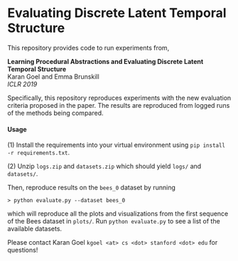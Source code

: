 # Evaluating Discrete Latent Temporal Structure

This repository provides code to run experiments from,
 
**Learning Procedural Abstractions and Evaluating Discrete Latent Temporal Structure**  
Karan Goel and Emma Brunskill  
_ICLR 2019_

Specifically, this repository reproduces experiments with the new evaluation criteria proposed in the paper. 
The results are reproduced from logged runs of the methods being compared.

#### Usage

(1) Install the requirements into your virtual environment using ``pip install -r requirements.txt``.

(2) Unzip ``logs.zip`` and ``datasets.zip`` which should yield ``logs/`` and `datasets/`. 

Then, reproduce results on the `bees_0` dataset by running   

``> python evaluate.py --dataset bees_0``
  
which will reproduce all the plots and visualizations from the first sequence of the Bees dataset in ``plots/``. 
Run ``python evaluate.py`` to see a list of the available datasets.


Please contact Karan Goel ``kgoel <at> cs <dot> stanford <dot> edu`` for questions!